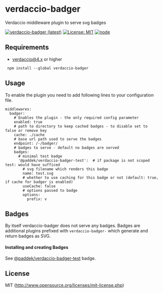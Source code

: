 # verdaccio-badger
Verdaccio middleware plugin to serve svg badges

[![verdaccio-badger (latest)](https://img.shields.io/npm/v/verdaccio-badger/latest.svg)](https://www.npmjs.com/package/verdaccio-badger)
[![License: MIT](https://img.shields.io/badge/License-MIT-green.svg)](https://opensource.org/licenses/MIT)
[![node](https://img.shields.io/node/v/verdaccio-badger/latest.svg)](https://www.npmjs.com/package/verdaccio-badger)

## Requirements

* verdaccio@4.x or higher

```
 npm install --global verdaccio-badger
```

## Usage

To enable the plugin you need to add following lines to your configuration file.  
```
middlewares:
  badger:
    # Enables the plugin - the only required config parameter
    enabled: true
    # path to directory to keep cached badges - to disable set to false or remove key
    cache: ./cache
    # base url path used to serve the badges
    endpoint: /-/badger/
    # badges to serve - default no badges are served
    badges:
      # minimal test badge
      '@paddek/verdaccio-badger-test':  # if package is not scoped test: would have sufficed
        # svg filename which renders this badge
        name: test.svg
        # whether to use caching for this badge or not (default: true, if cache for badger is enabled)
        useCache: false
        # options passed to badge
        options:
          prefix: v
```

## Badges

By itself verdaccio-badger does not serve any badges. Badges are additional plugins prefixed with `verdaccio-badger-`
which generate and return badges as SVG.

#### Installing and creating Badges
See [@paddek/verdaccio-badger-test](https://github.com/PaddeK/verdaccio-badger-test) badge.

## License

MIT (http://www.opensource.org/licenses/mit-license.php)